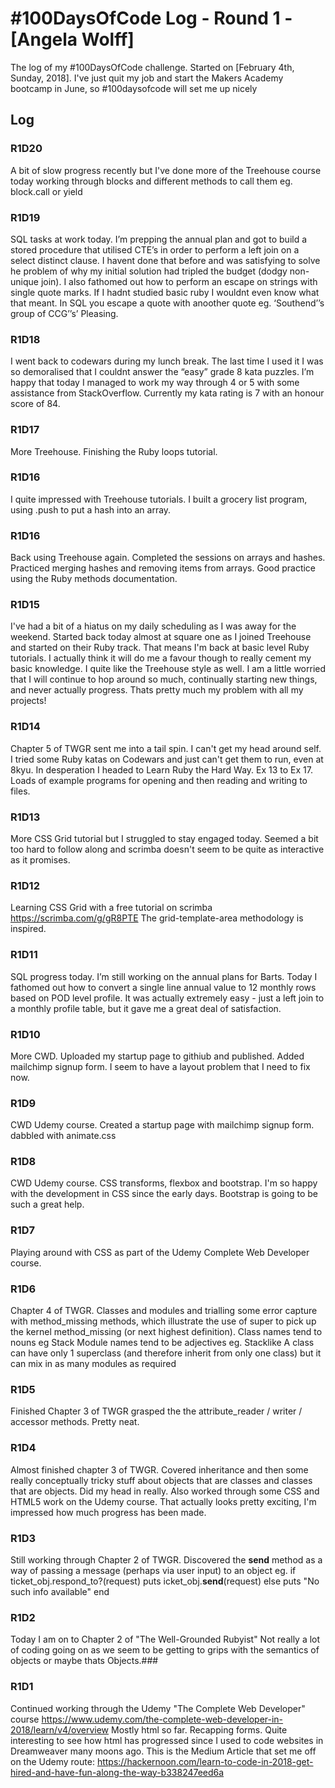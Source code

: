 # #100DaysOfCode Log - Round 1 - [Angela Wolff]

The log of my #100DaysOfCode challenge. Started on [February 4th, Sunday, 2018].
I've just quit my job and start the Makers Academy bootcamp in June, so #100daysofcode will set me up nicely

## Log

### R1D20
A bit of slow progress recently but I've done more of the Treehouse course today working through blocks and different methods to call them eg. block.call or yield

### R1D19
SQL tasks at work today. I’m prepping the annual plan and got to build a stored procedure that utilised CTE’s in order to perform a left join on a select distinct clause. I havent done that before and was satisfying to solve he problem of why my initial solution had tripled the budget (dodgy non-unique join). 
I also fathomed out how to perform an escape on strings with single quote marks. If I hadnt studied basic ruby I wouldnt even know what that meant. In SQL you escape a quote with anoother quote eg. ‘Southend’’s group of CCG’’s’
Pleasing. 

### R1D18
I went back to codewars during my lunch break. The last time I used it I was so demoralised that I couldnt answer the “easy” grade 8 kata puzzles. I’m happy that today I managed to work my way through 4 or 5 with some assistance from StackOverflow. Currently my kata rating is 7 with an honour score of 84. 

### R1D17
More Treehouse. Finishing the Ruby loops tutorial.

### R1D16
I quite impressed with Treehouse tutorials. I built a grocery list program, using .push to put a hash into an array.

### R1D16
Back using Treehouse again. Completed the sessions on arrays and hashes. Practiced merging hashes and removing items from arrays. Good practice using the Ruby methods documentation.

### R1D15
I've had a bit of a hiatus on my daily scheduling as I was away for the weekend. Started back today almost at square one as I joined Treehouse and started on their Ruby track. That means I'm back at basic level Ruby tutorials. I actually think it will do me a favour though to really cement my basic knowledge. I quite like the Treehouse style as well.
I am a little worried that I will continue to hop around so much, continually starting new things, and never actually progress. Thats pretty much my problem with all my projects!

### R1D14
Chapter 5 of TWGR sent me into a tail spin. I can't get my head around self. I tried some Ruby katas on Codewars and just can't get them to run, even at 8kyu. In desperation I headed to Learn Ruby the Hard Way. Ex 13 to Ex 17.
Loads of example programs for opening and then reading and writing to files.

### R1D13
More CSS Grid tutorial but I struggled to stay engaged today. Seemed a bit too hard to follow along and scrimba doesn't seem to be quite as interactive as it promises.

### R1D12
Learning CSS Grid with a free tutorial on scrimba https://scrimba.com/g/gR8PTE
The grid-template-area methodology is inspired.

### R1D11
SQL progress today. I’m still working on the annual plans for Barts. Today I fathomed out how to convert a single line annual value to 12 monthly rows based on POD level profile. It was actually extremely easy - just a left join to a monthly profile table, but it gave me a great deal of satisfaction. 

### R1D10
More CWD. Uploaded my startup page to githiub and published.
Added mailchimp signup form.
I seem to have a layout problem that I need to fix now.

### R1D9
CWD Udemy course. Created a startup page with mailchimp signup form. dabbled with animate.css

### R1D8
CWD Udemy course. CSS transforms, flexbox and bootstrap. I'm so happy with the development in CSS since the early days. Bootstrap is going to be such a great help.

### R1D7
Playing around with CSS as part of the Udemy Complete Web Developer course.

### R1D6 
Chapter 4 of TWGR. Classes and modules and trialling some error capture with method_missing methods, which illustrate the use of super to pick up the kernel method_missing (or next highest definition).
Class names tend to nouns eg Stack
Module names tend to be adjectives eg. Stacklike
A class can have only 1 superclass (and therefore inherit from only one class) but it can mix in as many modules as required

### R1D5
Finished Chapter 3 of TWGR grasped the the attribute_reader / writer / accessor methods. Pretty neat.

### R1D4
Almost finished chapter 3 of TWGR. Covered inheritance and then some really conceptually tricky stuff about objects that are classes and classes that are objects. Did my head in really.
Also worked through some CSS and HTML5 work on the Udemy course. That actually looks pretty exciting, I'm impressed how much progress has been made.

### R1D3
Still working through Chapter 2 of TWGR.
Discovered the __send__ method as a way of passing a message (perhaps via user input) to an object
eg.
  if ticket_obj.respond_to?(request)
    puts icket_obj.__send__(request)
  else
    puts "No such info available"
  end

### R1D2
Today I am on to Chapter 2 of "The Well-Grounded Rubyist"
Not really a lot of coding going on as we seem to be getting to grips with the semantics of objects or maybe thats Objects.### 

### R1D1 
Continued working through the Udemy "The Complete Web Developer" course
https://www.udemy.com/the-complete-web-developer-in-2018/learn/v4/overview
Mostly html so far. Recapping forms. Quite interesting to see how html has progressed since I used to code websites in Dreamweaver many moons ago.
This is the Medium Article that set me off on the Udemy route:
https://hackernoon.com/learn-to-code-in-2018-get-hired-and-have-fun-along-the-way-b338247eed6a




  


